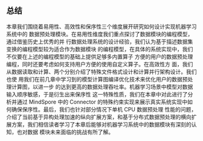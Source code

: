 ## 总结

本章我们围绕着易用性、高效性和保序性三个维度展开研究如何设计实现机器学习系统中的 数据预处理模块。在易用性维度我们重点探讨了数据模块的编程模型，通过借鉴历史上优秀的并 行数据处理系统的设计经验，我们认为基于描述数据集变换的编程模型较为适合作为数据模块 的编程模型，在具体的系统实现中，我们不仅要在上述的编程模型的基础上提供足够多内置算子 方便的用户的数据预处理编程，同时还要考虑如何支持用户方便的使用自定义算子。在高效性方 面，我们从数据读取和计算、两个分别介绍了特殊文件格式设计和计算并行架构设计。我们也使 用我们在前几章中学习到的模型计算图编译优化技术来优化用户的数据预处理计算图，以进一步 的达到更高的数据处理吞吐率。机器学习场景中模型对数据输入顺序敏感，于是衍生出来保序性 这一特殊性质，我们在本章中对此进行了分析并通过 MindSpore 中的 Connector 的特殊约束实现来展示真实系统实现中如何确保保序性。最后，我们也针对部分情况下单机 CPU 数据预处理 性能的问题，介绍了当前基于异构处理加速的纵向扩展方案，和基于分布式数据预处理的横向扩 展方案，我们相信读者学习了本章后能够对机器学习系统中的数据模块有深刻的认知，也对数据 模块未来面临的挑战有所了解。

